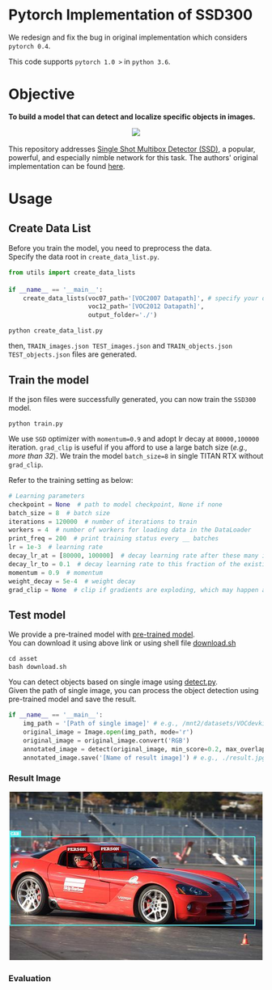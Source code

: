 # Pytorch Implementation of SSD300 

We redesign and fix the bug in original implementation which considers `pytorch 0.4`.

This code supports `pytorch 1.0 >` in `python 3.6`.


# Objective

**To build a model that can detect and localize specific objects in images.**

<p align="center">
<img src="./asset/baseball.gif">
</p>

This repository addresses [Single Shot Multibox Detector (SSD)](https://arxiv.org/abs/1512.02325), a popular, powerful, and especially nimble network for this task. The authors' original implementation can be found [here](https://github.com/weiliu89/caffe/tree/ssd).

# Usage

## Create Data List

Before you train the model, you need to preprocess the data.  
Specify the data root in `create_data_list.py`.
```python
from utils import create_data_lists

if __name__ == '__main__':
    create_data_lists(voc07_path='[VOC2007 Datapath]', # specify your data root
                      voc12_path='[VOC2012 Datapath]',
                      output_folder='./')
```
```
python create_data_list.py
```
then, `TRAIN_images.json TEST_images.json` and `TRAIN_objects.json TEST_objects.json` files are generated.  

## Train the model

If the json files were successfully generated, you can now train the `SSD300` model.

```
python train.py 
```
We use `SGD` optimizer with `momentum=0.9` and adopt lr decay at `80000,100000` iteration.
`grad_clip` is useful if you afford to use a large batch size (_e.g., more than 32_). 
We train the model `batch_size=8` in single TITAN RTX without `grad_clip`. 

Refer to the training setting as below:

```python
# Learning parameters
checkpoint = None  # path to model checkpoint, None if none
batch_size = 8  # batch size
iterations = 120000  # number of iterations to train
workers = 4  # number of workers for loading data in the DataLoader
print_freq = 200  # print training status every __ batches
lr = 1e-3  # learning rate
decay_lr_at = [80000, 100000]  # decay learning rate after these many iterations
decay_lr_to = 0.1  # decay learning rate to this fraction of the existing learning rate
momentum = 0.9  # momentum
weight_decay = 5e-4  # weight decay
grad_clip = None  # clip if gradients are exploding, which may happen at larger batch sizes (sometimes at 32) - you will recognize it by a sorting error in the MuliBox loss calculation
```

## Test model
We provide a pre-trained model with [pre-trained model](https://drive.google.com/file/d/10ofPKSFnYMhm0Yh8IvdHBxJJhFjG1Qck/view).  
You can download it using above link or using shell file [download.sh](https://github.com/Jeffkang-94/pytorch-SSD300/blob/master/asset/download.sh)

```
cd asset
bash download.sh
```

You can detect objects based on single image using [detect.py](https://github.com/Jeffkang-94/pytorch-SSD300/blob/master/detect.py).  
Given the path of single image, you can process the object detection using pre-trained model and save the result.  
```python
if __name__ == '__main__':
    img_path = '[Path of single image]' # e.g., /mnt2/datasets/VOCdevkit/VOC2007/JPEGImages/000131.jpg
    original_image = Image.open(img_path, mode='r')
    original_image = original_image.convert('RGB')
    annotated_image = detect(original_image, min_score=0.2, max_overlap=0.5, top_k=200)
    annotated_image.save('[Name of result image]') # e.g., ./result.jpg
```
### Result Image 

<p align="center">
<img src="./asset/result.jpg">
</p>

### Evaluation 